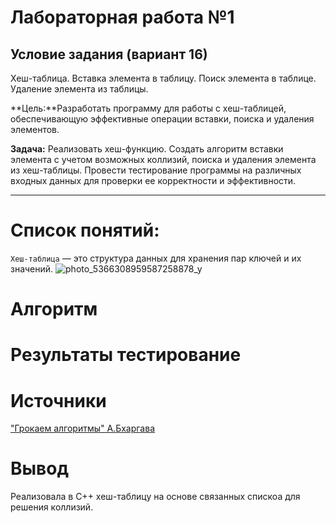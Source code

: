# Лабораторная работа №1
## Условие задания (вариант 16)
Хеш-таблица. Вставка элемента в таблицу. Поиск элемента в таблице. Удаление элемента из таблицы.

**Цель:**Разработать программу для работы с хеш-таблицей, обеспечивающую эффективные операции вставки, поиска и удаления элементов.

**Задача:** Реализовать хеш-функцию. Создать алгоритм вставки элемента с учетом возможных коллизий, поиска и удаления элемента из хеш-таблицы. Провести тестирование программы на различных входных данных для проверки ее корректности и эффективности.

----

# Список понятий:
`Хеш-таблица` — это структура данных для хранения пар ключей и их значений.
![photo_5366308959587258878_y](https://github.com/iis-32170x/RPIIS/assets/145226586/2c317f6e-833e-4fdc-9353-4d7de747bc0a)
# Алгоритм 

# Результаты тестирование


# Источники
["Грокаем алгоритмы" А.Бхаргава](https://xn--d1ag.xn--e1a4c/tmp/Bibl_progr_Sb_187kn/%D0%93%D1%80%D0%BE%D0%BA%D0%B0%D0%B5%D0%BC%20%D0%90%D0%BB%D0%B3%D0%BE%D1%80%D0%B8%D1%82%D0%BC%D1%8B.%20%D0%98%D0%BB%D0%BB%D1%8E%D1%81%D1%82%D1%80%D0%B8%D1%80%D0%BE%D0%B2%D0%B0%D0%BD%D0%BD%D0%BE%D0%B5%20%D0%BF%D0%BE%D1%81%D0%BE%D0%B1%D0%B8%D0%B5%20%D0%B4%D0%BB%D1%8F%20%D0%BF%D1%80%D0%BE%D0%B3%D1%80%D0%B0%D0%BC%D0%BC%D0%B8%D1%81%D1%82%D0%BE%D0%B2%20%D0%B8%20%D0%BB%D1%8E%D0%B1%D0%BE%D0%BF%D1%8B%D1%82%D1%81%D1%82%D0%B2%D1%83%D1%89%D0%B8%D1%85.%202017.PDF)

# Вывод
Реализовала в C++ хеш-таблицу на основе связанных спискоа для решения коллизий.


